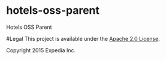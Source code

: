 # hotels-oss-parent
Hotels OSS Parent

#Legal
This project is available under the [Apache 2.0 License](http://www.apache.org/licenses/LICENSE-2.0.html).

Copyright 2015 Expedia Inc.
